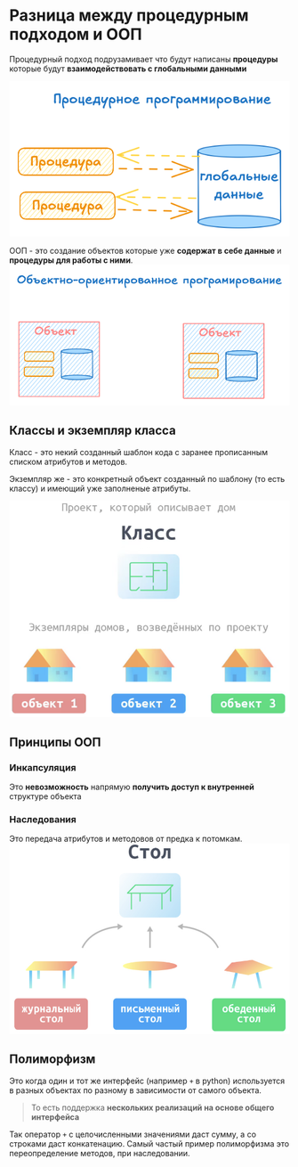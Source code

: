 # Разница между процедурным подходом и ООП

Процедурный подход подрузамивает что будут написаны **процедуры** которые будут **взаимодействовать с глобальными данными**

![alt text](./pictures/procedural_programming.png)

ООП - это создание объектов которые уже **содержат в себе данные** и **процедуры для работы с ними**.
![alt text](./pictures/object_orient_programming.png)

## Классы и экземпляр класса

Класс - это некий созданный шаблон кода с заранее прописанным списком атрибутов и методов.

Экземпляр же - это конкретный объект созданный по шаблону (то есть классу) и имеющий уже заполненые атрибуты.

![alt text](./pictures/class_vs_object.png)

## Принципы ООП

### Инкапсуляция

Это **невозможность** напрямую **получить доступ к внутренней** структуре объекта

### Наследования

Это передача атрибутов и методовов от предка к потомкам.
![alt text](./pictures/inheritance.png)

## Полиморфизм

Это когда один и тот же интерфейс (например `+` в python) используется в разных объектах по разному в зависимости от самого объекта.
> То есть поддержка **нескольких реализаций на основе общего интерфейса**

Так оператор `+` с целочисленными значениями даст сумму, а со строками даст конкатенацию.
Самый частый пример полиморфизма это переопределение методов, при наследовании.
